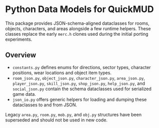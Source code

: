 # Python Data Models for QuickMUD

This package provides JSON-schema-aligned dataclasses for rooms, objects, characters, and areas
alongside a few runtime helpers. These classes replace the early `merc.h` clones used during the
initial porting experiments.

## Overview

- `constants.py` defines enums for directions, sector types, character positions,
  wear locations and object item types.
 - `room_json.py`, `object_json.py`, `character_json.py`, `area_json.py`,
   `player_json.py`, `skill_json.py`, `shop_json.py`, `help_json.py`, and
   `social_json.py` contain the schema dataclasses used for serialized game data.
- `json_io.py` offers generic helpers for loading and dumping these dataclasses to and from JSON.

Legacy `area.py`, `room.py`, `mob.py`, and `obj.py` structures have been superseded and should not
be used in new code.

